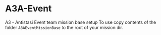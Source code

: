# A3A-Event
A3 - Antistasi Event team mission base setup
To use copy contents of the folder `A3AEventMissionBase` to the root of your mission dir.
